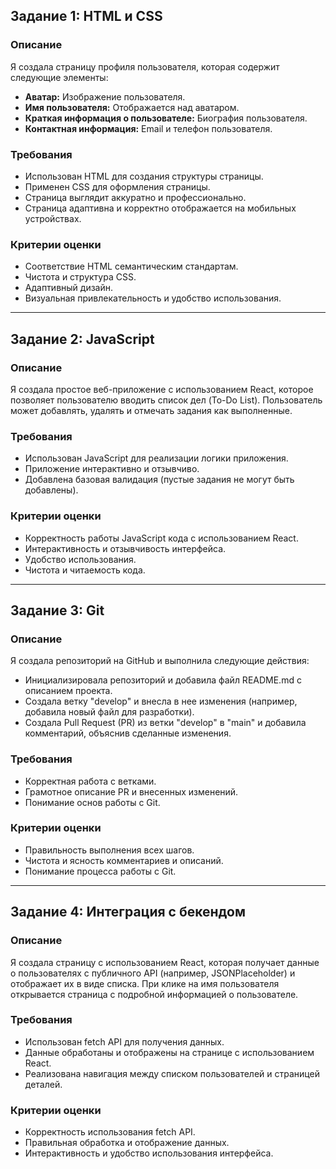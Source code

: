 ## Задание 1: HTML и CSS

### Описание
Я создала страницу профиля пользователя, которая содержит следующие элементы:

- **Аватар:** Изображение пользователя.
- **Имя пользователя:** Отображается над аватаром.
- **Краткая информация о пользователе:** Биография пользователя.
- **Контактная информация:** Email и телефон пользователя.

### Требования
- Использован HTML для создания структуры страницы.
- Применен CSS для оформления страницы.
- Страница выглядит аккуратно и профессионально.
- Страница адаптивна и корректно отображается на мобильных устройствах.

### Критерии оценки
- Соответствие HTML семантическим стандартам.
- Чистота и структура CSS.
- Адаптивный дизайн.
- Визуальная привлекательность и удобство использования.

---

## Задание 2: JavaScript

### Описание
Я создала простое веб-приложение с использованием React, которое позволяет пользователю вводить список дел (To-Do List). Пользователь может добавлять, удалять и отмечать задания как выполненные.

### Требования
- Использован JavaScript для реализации логики приложения.
- Приложение интерактивно и отзывчиво.
- Добавлена базовая валидация (пустые задания не могут быть добавлены).

### Критерии оценки
- Корректность работы JavaScript кода с использованием React.
- Интерактивность и отзывчивость интерфейса.
- Удобство использования.
- Чистота и читаемость кода.

---

## Задание 3: Git

### Описание
Я создала репозиторий на GitHub и выполнила следующие действия:

- Инициализировала репозиторий и добавила файл README.md с описанием проекта.
- Создала ветку "develop" и внесла в нее изменения (например, добавила новый файл для разработки).
- Создала Pull Request (PR) из ветки "develop" в "main" и добавила комментарий, объяснив сделанные изменения.

### Требования
- Корректная работа с ветками.
- Грамотное описание PR и внесенных изменений.
- Понимание основ работы с Git.

### Критерии оценки
- Правильность выполнения всех шагов.
- Чистота и ясность комментариев и описаний.
- Понимание процесса работы с Git.

---

## Задание 4: Интеграция с бекендом

### Описание
Я создала страницу с использованием React, которая получает данные о пользователях с публичного API (например, JSONPlaceholder) и отображает их в виде списка. При клике на имя пользователя открывается страница с подробной информацией о пользователе.

### Требования
- Использован fetch API для получения данных.
- Данные обработаны и отображены на странице с использованием React.
- Реализована навигация между списком пользователей и страницей деталей.

### Критерии оценки
- Корректность использования fetch API.
- Правильная обработка и отображение данных.
- Интерактивность и удобство использования интерфейса.

